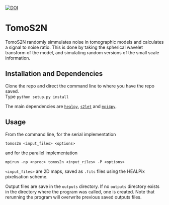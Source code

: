 [![DOI](https://zenodo.org/badge/DOI/10.5281/zenodo.3594850.svg)](https://doi.org/10.5281/zenodo.3594850)


# TomoS2N

TomoS2N randomly simmulates noise in tomographic models and calculates a signal to noise ratio. This is done by taking the spherical wavelet transform of the model, and simulating random versions of the small scale information.

## Installation and Dependencies

Clone the repo and direct the command line to where you have the repo saved.  
Type `python setup.py install`

The main dependencies are [`healpy`](https://healpy.readthedocs.io/), [`s2let`](http://astro-informatics.github.io/s2let/) and [`mpi4py`](https://mpi4py.readthedocs.io/).

## Usage

From the command line, for the serial implementation

`tomos2n <input_files> <options>`

and for the parallel implementation

`mpirun -np <nproc> tomos2n <input_riles> -P <options>`

`<input_files>` are 2D maps, saved as `.fits` files using the HEALPix pixelisation scheme.

Output files are save in the `outputs` directory.  If no `outputs` directory exists in the directory where the program was called, one is created.  Note that rerunning the program will overwrite previous saved outputs files.
